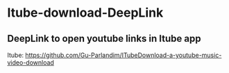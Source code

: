 # Itube-download-DeepLink
## DeepLink to open youtube links in Itube app
Itube: https://github.com/Gu-Parlandim/ITubeDownload-a-youtube-music-video-download
